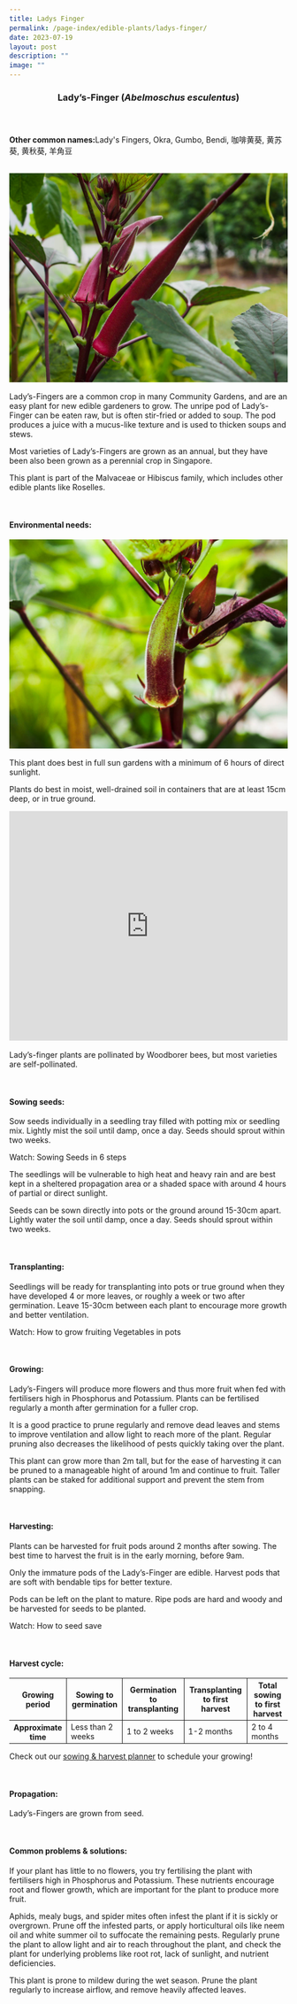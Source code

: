 ```yaml
---
title: Ladys Finger
permalink: /page-index/edible-plants/ladys-finger/
date: 2023-07-19
layout: post
description: ""
image: ""
---
```

<header>
	<h3>Lady’s-Finger (<em>Abelmoschus esculentus</em>)</h3>
</header>
	
<section>
	<p><strong>Other common names:</strong>Lady's Fingers, Okra, Gumbo, Bendi, 咖啡黄葵, 黄苏葵, 黄秋葵, 羊角豆</p>
	<br>
</section>

<section>
	<img src="/images/Plants/LadiesFinger_JacChua%20(2).jpg">
	
  <p>Lady’s-Fingers are a common crop in many Community Gardens, and are an easy plant for new edible gardeners to grow. The unripe pod of Lady’s-Finger can be eaten raw, but is often stir-fried or added to soup. The pod produces a juice with a mucus-like texture and is used to thicken soups and stews. </p>
  <p>Most varieties of Lady’s-Fingers are grown as an annual, but they have been also been grown as a perennial crop in Singapore.  </p>
  <p>This plant is part of the Malvaceae or Hibiscus family, which includes other edible plants like Roselles. </p>

  <br>
</section>

<section>
  <h4>Environmental needs:</h4>
  <img src="/images/Plants/LadiesFinger_JacChua%20(1).jpg">
    	<p>This plant does best in full sun gardens with a minimum of 6 hours of direct sunlight.</p>
<p>Plants do best in moist, well-drained soil in containers that are at least 15cm deep, or in true ground. </p>
	
<iframe width="100%" height="415" src="https://www.youtube.com/embed/eGBg_S8yj0U" title="YouTube video player" frameborder="0" allow="accelerometer; autoplay; clipboard-write; encrypted-media; gyroscope; picture-in-picture; web-share" allowfullscreen=""></iframe>	<br>
	
<p>Lady’s-finger plants are pollinated by Woodborer bees, but most varieties are self-pollinated. </p>
<p></p>
<br>
</section>

<section>
  <h4>Sowing seeds:</h4>
<p>Sow seeds individually in a seedling tray filled with potting mix or seedling mix. Lightly mist the soil until damp, once a day. Seeds should sprout within two weeks.</p>
<p>Watch: Sowing Seeds in 6 steps</p>
<p>The seedlings will be vulnerable to high heat and heavy rain and are best kept in a sheltered propagation area or a shaded space with around 4 hours of partial or direct sunlight. </p>
<p>Seeds can be sown directly into pots or the ground around 15-30cm apart. Lightly water the soil until damp, once a day. Seeds should sprout within two weeks.</p>

<br>
</section>

<section>
  <h4>Transplanting:</h4>
<p>Seedlings will be ready for transplanting into pots or true ground when they have developed 4 or more leaves, or roughly a week or two after germination. Leave 15-30cm between each plant to encourage more growth and better ventilation. </p>
<p>Watch: How to grow fruiting Vegetables in pots</p>

<br>
</section>
	
<section>
  <h4>Growing:</h4>
<p>Lady’s-Fingers will produce more flowers and thus more fruit when fed with fertilisers high in Phosphorus and Potassium. Plants can be fertilised regularly a month after germination for a fuller crop. </p>
<p>It is a good practice to prune regularly and remove dead leaves and stems to improve ventilation and allow light to reach more of the plant. Regular pruning also decreases the likelihood of pests quickly taking over the plant.</p> 
<p>This plant can grow more than 2m tall, but for the ease of harvesting it can be pruned to a manageable hight of around 1m and continue to fruit. Taller plants can be staked for additional support and prevent the stem from snapping.</p>

<br>
</section>

<section>
  <h4>Harvesting:</h4>
<p>Plants can be harvested for fruit pods around 2 months after sowing. The best time to harvest the fruit is in the early morning, before 9am. </p>
<p>Only the immature pods of the Lady’s-Finger are edible. Harvest pods that are soft with bendable tips for better texture.</p>
<p>Pods can be left on the plant to mature. Ripe pods are hard and woody and be harvested for seeds to be planted. </p>
<p>Watch: How to seed save</p>

<br>
</section>

<section>
<h4>Harvest cycle:</h4>
  <table>
    <thead>
      <tr>
        <th style="border-bottom:0px; border-right:solid 1px;">Growing period</th>
        <th style="border-bottom:0px; border-right:solid 1px;">Sowing to germination</th>
        <th style="border-bottom:0px; border-right:solid 1px;">Germination to transplanting</th>
        <th style="border-bottom:0px; border-right:solid 1px;">Transplanting to first harvest</th>
        <th style="border-bottom:0px; border-left:solid 1px;">Total sowing to first harvest</th>
      </tr>
    </thead>
    <tbody>
      <tr>
        <th style="border-right:solid 1px;">Approximate time</th>
        <td style="border-right:solid 1px;">Less than 2 weeks</td>
        <td style="border-right:solid 1px;">1 to 2 weeks</td>
        <td style="border-right:solid 1px;">1-2 months</td>
        <td style="border-left:solid 1px;">2 to 4 months</td>
      </tr>
    </tbody>
  </table>
	
<p>Check out our&nbsp;<a href="https://staging.dmhtu0pi4p9u7.amplifyapp.com/digital-tools/sowing-planner/">sowing &amp; harvest planner</a>&nbsp;to schedule your growing! </p>
<br>
</section>

<section>
  <h4>Propagation:</h4>
<p>Lady’s-Fingers are grown from seed. </p>
<br>
</section>

<section>
  <h4>Common problems &amp; solutions:</h4>
  <p>If your plant has little to no flowers, you try fertilising the plant with fertilisers high in Phosphorus and Potassium. These nutrients encourage root and flower growth, which are important for the plant to produce more fruit.</p>
<p>Aphids, mealy bugs, and spider mites often infest the plant if it is sickly or overgrown. Prune off the infested parts, or apply horticultural oils like neem oil and white summer oil to suffocate the remaining pests. Regularly prune the plant to allow light and air to reach throughout the plant, and check the plant for underlying problems like root rot, lack of sunlight, and nutrient deficiencies. </p>
<p>This plant is prone to mildew during the wet season. Prune the plant regularly to increase airflow, and remove heavily affected leaves. </p>

<br>
</section>